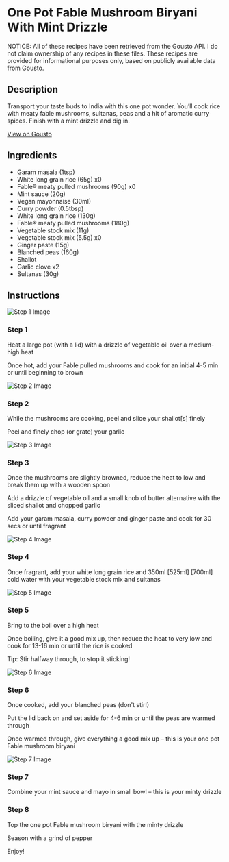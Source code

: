 # One Pot Fable Mushroom Biryani With Mint Drizzle

NOTICE: All of these recipes have been retrieved from the Gousto API. I do not claim ownership of any recipes in these files. These recipes are provided for informational purposes only, based on publicly available data from Gousto.

## Description

Transport your taste buds to India with this one pot wonder. You’ll cook rice with meaty fable mushrooms, sultanas, peas and a hit of aromatic curry spices. Finish with a mint drizzle and dig in.

[View on Gousto](https://www.gousto.co.uk/recipes/cookbook/one-pot-fable-mushroom-biryani-mint-drizzle)

## Ingredients

- Garam masala (1tsp)
- White long grain rice (65g) x0
- Fable® meaty pulled mushrooms (90g) x0
- Mint sauce (20g)
- Vegan mayonnaise (30ml)
- Curry powder (0.5tbsp)
- White long grain rice (130g)
- Fable® meaty pulled mushrooms (180g)
- Vegetable stock mix (11g)
- Vegetable stock mix (5.5g) x0
- Ginger paste (15g)
- Blanched peas (160g)
- Shallot
- Garlic clove x2
- Sultanas (30g)

## Instructions

![Step 1 Image](https://production-media.gousto.co.uk/cms/recipe-step-image/step-1-1708349965639-x200.jpg)

### Step 1

Heat a large pot (with a lid) with a drizzle of vegetable oil over a medium-high heat

Once hot, add your Fable pulled mushrooms and cook for an initial 4-5 min or until beginning to brown

![Step 2 Image](https://production-media.gousto.co.uk/cms/recipe-step-image/step-2-1708349968153-x200.jpg)

### Step 2

While the mushrooms are cooking, peel and slice your shallot[s] finely

Peel and finely chop (or grate) your garlic

![Step 3 Image](https://production-media.gousto.co.uk/cms/recipe-step-image/step-3-1708349971528-x200.jpg)

### Step 3

Once the mushrooms are slightly browned, reduce the heat to low and break them up with a wooden spoon

Add a drizzle of vegetable oil and a small knob of butter alternative with the sliced shallot and chopped garlic

Add your garam masala, curry powder and ginger paste and cook for 30 secs or until fragrant

![Step 4 Image](https://production-media.gousto.co.uk/cms/recipe-step-image/step-4-1708349974932-x200.jpg)

### Step 4

Once fragrant, add your white long grain rice and 350ml <span class="text-purple">[525ml]</span> <span class="text-danger">[700ml]</span> cold water with your vegetable stock mix and sultanas

![Step 5 Image](https://production-media.gousto.co.uk/cms/recipe-step-image/step-5-1708349978479-x200.jpg)

### Step 5

Bring to the boil over a high heat

Once boiling, give it a good mix up, then reduce the heat to very low and cook for 13-16 min or until the rice is cooked

Tip: Stir halfway through, to stop it sticking!

![Step 6 Image](https://production-media.gousto.co.uk/cms/recipe-step-image/step-6-1708349983346-x200.jpg)

### Step 6

Once cooked, add your blanched peas (don't stir!)

Put the lid back on and set aside for 4-6 min or until the peas are warmed through

Once warmed through, give everything a good mix up – this is your one pot Fable mushroom biryani

![Step 7 Image](https://production-media.gousto.co.uk/cms/recipe-step-image/step-7-1708349987169-x200.jpg)

### Step 7

Combine your mint sauce and mayo in small bowl – this is your minty drizzle

### Step 8

Top the one pot Fable mushroom biryani with the minty drizzle

Season with a grind of pepper

Enjoy!

